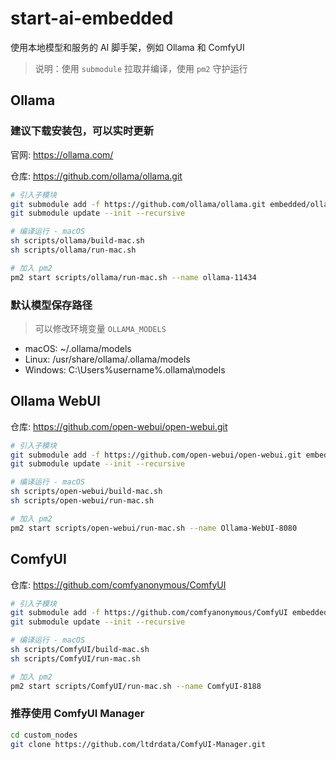 # start-ai-embedded

 使用本地模型和服务的 AI 脚手架，例如 Ollama 和 ComfyUI

> 说明：使用 `submodule` 拉取并编译，使用 `pm2` 守护运行

## Ollama

### 建议下载安装包，可以实时更新

官网: <https://ollama.com/>

仓库: <https://github.com/ollama/ollama.git>

```sh
# 引入子模块
git submodule add -f https://github.com/ollama/ollama.git embedded/ollama
git submodule update --init --recursive

# 编译运行 - macOS
sh scripts/ollama/build-mac.sh
sh scripts/ollama/run-mac.sh

# 加入 pm2
pm2 start scripts/ollama/run-mac.sh --name ollama-11434
```

### 默认模型保存路径

> 可以修改环境变量 `OLLAMA_MODELS`

- macOS: ~/.ollama/models
- Linux: /usr/share/ollama/.ollama/models
- Windows: C:\Users\%username%\.ollama\models

## Ollama WebUI

仓库: <https://github.com/open-webui/open-webui.git>

```sh
# 引入子模块
git submodule add -f https://github.com/open-webui/open-webui.git embedded/open-webui
git submodule update --init --recursive

# 编译运行 - macOS
sh scripts/open-webui/build-mac.sh
sh scripts/open-webui/run-mac.sh

# 加入 pm2
pm2 start scripts/open-webui/run-mac.sh --name Ollama-WebUI-8080
```

## ComfyUI

仓库: <https://github.com/comfyanonymous/ComfyUI>

```sh
# 引入子模块
git submodule add -f https://github.com/comfyanonymous/ComfyUI embedded/ComfyUI
git submodule update --init --recursive

# 编译运行 - macOS
sh scripts/ComfyUI/build-mac.sh
sh scripts/ComfyUI/run-mac.sh

# 加入 pm2
pm2 start scripts/ComfyUI/run-mac.sh --name ComfyUI-8188
```

### 推荐使用 ComfyUI Manager

```sh
cd custom_nodes
git clone https://github.com/ltdrdata/ComfyUI-Manager.git
```
